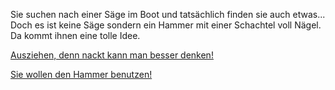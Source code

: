 Sie suchen nach einer Säge im Boot und tatsächlich finden sie auch etwas...
Doch es ist keine Säge sondern ein Hammer mit einer Schachtel voll Nägel.
Da kommt ihnen eine tolle Idee.

[Ausziehen, denn nackt kann man besser denken!](ausziehen/ausziehen.md)

[Sie wollen den Hammer benutzen!](hammern/hammern.md)
